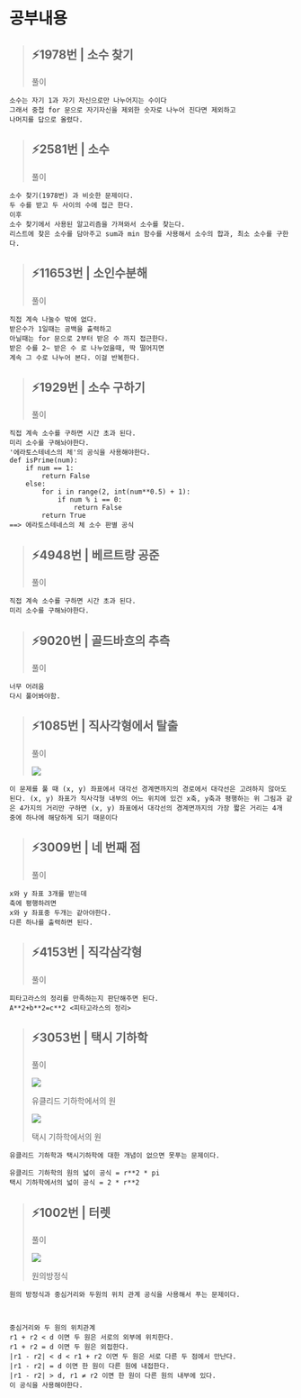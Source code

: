 # 공부내용 


> ⚡1978번 | 소수 찾기
> ------------
>  풀이
```
소수는 자기 1과 자기 자신으로만 나누어지는 수이다
그래서 중첩 for 문으로 자기자신을 제외한 숫자로 나누어 진다면 제외하고
나머지를 답으로 올렸다.
```
> ⚡2581번 | 소수
> ------------
>  풀이
```
소수 찾기(1978번) 과 비슷한 문제이다.
두 수를 받고 두 사이의 수에 접근 한다.
이후
소수 찾기에서 사용된 알고리즘을 가져와서 소수를 찾는다.
리스트에 찾은 소수를 담아주고 sum과 min 함수를 사용해서 소수의 합과, 최소 소수를 구한다.
```
> ⚡11653번 | 소인수분해
> ------------
>  풀이
```
직접 계속 나눌수 밖에 없다.
받은수가 1일때는 공백을 출력하고
아닐때는 for 문으로 2부터 받은 수 까지 접근한다.
받은 수를 2~ 받은 수 로 나누었을때, 딱 떨어지면 
계속 그 수로 나누어 본다. 이걸 반복한다.

```
> ⚡1929번 | 소수 구하기
> ------------
>  풀이
```
직접 계속 소수를 구하면 시간 초과 된다.
미리 소수를 구해놔야한다.
'에라토스테네스의 체'의 공식을 사용해야한다.
def isPrime(num):
    if num == 1:
        return False
    else:
        for i in range(2, int(num**0.5) + 1):
            if num % i == 0:
                return False
        return True
==> 에라토스테네스의 체 소수 판별 공식

```
> ⚡4948번 | 베르트랑 공준
> ------------
>  풀이
```
직접 계속 소수를 구하면 시간 초과 된다.
미리 소수를 구해놔야한다.
```
> ⚡9020번 | 골드바흐의 추측
> ------------
>  풀이
```
너무 어려움 
다시 풀어봐야함.
```
> ⚡1085번 | 직사각형에서 탈출
> ------------
> 풀이
>
> <img src="https://img1.daumcdn.net/thumb/R1280x0/?scode=mtistory2&fname=https%3A%2F%2Fblog.kakaocdn.net%2Fdn%2F5BMql%2FbtqFNQK87fY%2FdK3kSJyOIJ0wFZ4EgtCp61%2Fimg.jpg">
> 
```
이 문제를 풀 때 (x, y) 좌표에서 대각선 경계면까지의 경로에서 대각선은 고려하지 않아도 된다. (x, y) 좌표가 직사각형 내부의 어느 위치에 있건 x축, y축과 평행하는 위 그림과 같은 4가지의 거리만 구하면 (x, y) 좌표에서 대각선의 경계면까지의 가장 짧은 거리는 4개 중에 하나에 해당하게 되기 때문이다
```
> ⚡3009번 | 네 번째 점
> ------------
>  풀이
```
x와 y 좌표 3개를 받는데
축에 평행하려면
x와 y 좌표중 두개는 같아야한다.
다른 하나를 출력하면 된다.
```
> ⚡4153번 | 직각삼각형
> ------------
>  풀이
>

```
피타고라스의 정리를 만족하는지 판단해주면 된다.
A**2+b**2=c**2 <피타고라스의 정리>
```
> ⚡3053번 | 택시 기하학
> ------------
>  풀이
>
> <img src="https://img1.daumcdn.net/thumb/R1280x0/?scode=mtistory2&fname=https%3A%2F%2Fblog.kakaocdn.net%2Fdn%2FGDt0u%2FbtqHujep6Cz%2FipLsXJRZ5TvxLJhMVGa7P1%2Fimg.jpg">
>
>유클리드 기하학에서의 원
>
> <img src="https://img1.daumcdn.net/thumb/R1280x0/?scode=mtistory2&fname=https%3A%2F%2Fblog.kakaocdn.net%2Fdn%2FciAEBc%2FbtqHvLaHMbM%2FY3PAIhR5cFFWse6D5CyPa1%2Fimg.jpg">
>
> 택시 기하학에서의 원
```
유클리드 기하학과 택시기하학에 대한 개념이 없으면 못푸는 문제이다.

유클리드 기하학의 원의 넓이 공식 = r**2 * pi
택시 기하학에서의 넓이 공식 = 2 * r**2
```
> ⚡1002번 | 터렛
> ------------
>  풀이
>
><img src="https://img1.daumcdn.net/thumb/R1280x0/?scode=mtistory2&fname=https%3A%2F%2Fblog.kakaocdn.net%2Fdn%2FdgVVbn%2FbtqFXgpav0j%2FOx0RytktsX7nwGpxPjp7nk%2Fimg.jpg">
>
> 원의방정식
```
원의 방정식과 중심거리와 두원의 위치 관계 공식을 사용해서 푸는 문제이다.



중심거리와 두 원의 위치관계
r1 + r2 < d 이면 두 원은 서로의 외부에 위치한다.
r1 + r2 = d 이면 두 원은 외접한다.
|r1 - r2| < d < r1 + r2 이면 두 원은 서로 다른 두 점에서 만난다.
|r1 - r2| = d 이면 한 원이 다른 원에 내접한다.
|r1 - r2| > d, r1 ≠ r2 이면 한 원이 다른 원의 내부에 있다.
이 공식을 사용해야한다.
```
